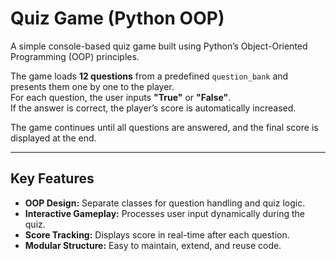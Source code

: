 # Quiz Game (Python OOP)

A simple console-based quiz game built using Python’s Object-Oriented Programming (OOP) principles.  

The game loads **12 questions** from a predefined `question_bank` and presents them one by one to the player.  
For each question, the user inputs **"True"** or **"False"**.  
If the answer is correct, the player’s score is automatically increased.  

The game continues until all questions are answered, and the final score is displayed at the end.  

---

## Key Features
- **OOP Design:** Separate classes for question handling and quiz logic.  
- **Interactive Gameplay:** Processes user input dynamically during the quiz.  
- **Score Tracking:** Displays score in real-time after each question.  
- **Modular Structure:** Easy to maintain, extend, and reuse code. 


